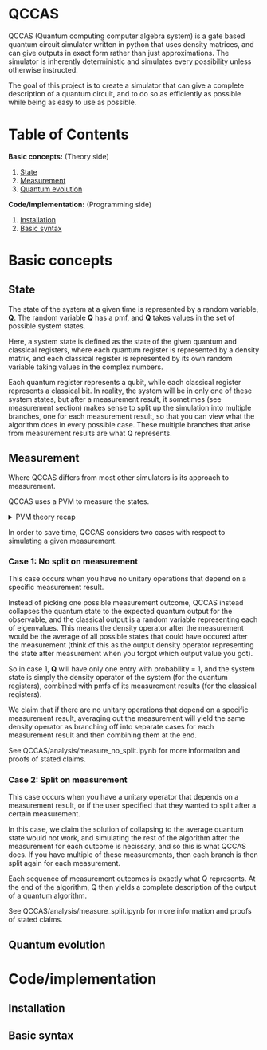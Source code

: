 # QCCAS
QCCAS (Quantum computing computer algebra system) is a gate based quantum circuit simulator written in python that uses density matrices, and can give outputs in exact form rather than just approximations. The simulator is inherently deterministic and simulates every possibility unless otherwise instructed.

The goal of this project is to create a simulator that can give a complete description of a quantum circuit, and to do so as efficiently as possible while being as easy to use as possible.


# Table of Contents
**Basic concepts:** (Theory side)
1. [State](#state-loc)
2. [Measurement](#measurement-loc)
3. [Quantum evolution](#evolution-loc)

**Code/implementation:** (Programming side)
1. [Installation](#installation-loc)
2. [Basic syntax](#basic-syntax-loc)


<a name="state-loc"/>


# Basic concepts
## State
The state of the system at a given time is represented by a random variable, **Q**. The random variable **Q** has a pmf, and **Q** takes values in the set of possible system states. 

Here, a system state is defined as the state of the given quantum and classical registers, where each quantum register is represented by a density matrix, and each classical register is represented by its own random variable taking values in the complex numbers. 

Each quantum register represents a qubit, while each classical register represents a classical bit. In reality, the system will be in only one of these system states, but after a measurement result, it sometimes (see measurement section) makes sense to split up the simulation into multiple branches, one for each measurement result, so that you can view what the algorithm does in every possible case. These multiple branches that arise from measurement results are what **Q** represents.

<a name="measurement-loc"/>

## Measurement
Where QCCAS differs from most other simulators is its approach to measurement.

QCCAS uses a PVM to measure the states. 


<details>
<summary>PVM theory recap</summary>
<br>

> Recall that a PVM is characterized by an observable (hermitian operator) A, and gives a quantum output and a classical output.
> A is diagonalized into a set of projectors for each eigenvalue $a_i$, and the quantum state collapses to it's normalized projection onto the eigensubspace corresponding to $a_i$, and the classical output is just $a_i$.

  
</details>



In order to save time, QCCAS considers two cases with respect to simulating a given measurement. 
### Case 1: No split on measurement
This case occurs when you have no unitary operations that depend on a specific measurement result.

Instead of picking one possible measurement outcome, QCCAS instead collapses the quantum state to the expected quantum output for the observable, and the classical output is a random variable representing each of eigenvalues. This means the density operator after the measurement would be the average of all possible states that could have occured after the measurement (think of this as the output density operator representing the state after measurement when you forgot which output value you got). 

So in case 1, **Q** will have only one entry with probability = 1, and the system state is simply the density operator of the system (for the quantum registers), combined with pmfs of its measurement results (for the classical registers). 

We claim that if there are no unitary operations that depend on a specific measurement result, averaging out the measurement will yield the same density operator as branching off into separate cases for each measurement result and then combining them at the end.

See QCCAS/analysis/measure_no_split.ipynb for more information and proofs of stated claims.
### Case 2: Split on measurement
This case occurs when you have a unitary operator that depends on a measurement result, or if the user specified that they wanted to split after a certain measurement. 

In this case, we claim the solution of collapsing to the average quantum state would not work, and simulating the rest of the algorithm after the measurement for each outcome is necissary, and so this is what QCCAS does.
If you have multiple of these measurements, then each branch is then split again for each measurement.

Each sequence of measurement outcomes is exactly what Q represents. At the end of the algorithm, Q then yields a complete description of the output of a quantum algorithm.

See QCCAS/analysis/measure_split.ipynb for more information and proofs of stated claims.

<a name="evolution-loc"/>

## Quantum evolution


# Code/implementation

<a name="installation-loc"/>

## Installation


<a name="basic-syntax-loc"/>

## Basic syntax




